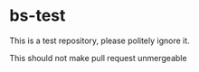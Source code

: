 bs-test
=======

This is a test repository, please politely ignore it.

This should not make pull request unmergeable